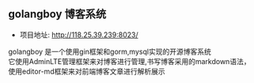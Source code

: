 ## golangboy 博客系统

- 项目地址: http://118.25.39.239:8023/

golangboy 是一个使用gin框架和gorm,mysql实现的开源博客系统  
它使用AdminLTE管理框架来对博客进行管理,书写博客采用的markdown语法，  
使用editor-md框架来对前端博客文章进行解析展示
